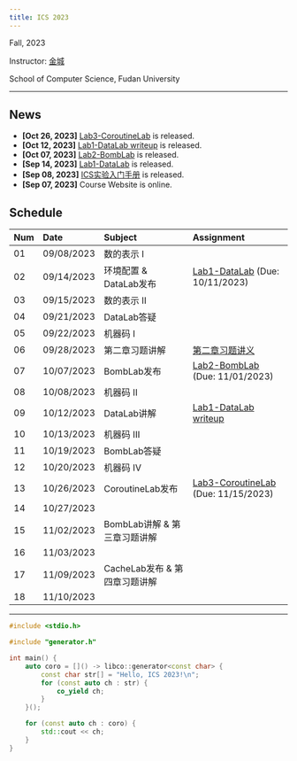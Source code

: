 ```yaml
---
title: ICS 2023
---
```


Fall, 2023

Instructor: [金城](https://cjinfdu.github.io/)

School of Computer Science, Fudan University

---


## News

- **[Oct 26, 2023]** [Lab3-CoroutineLab](CoroutineLab) is released. 
- **[Oct 12, 2023]** [Lab1-DataLab writeup](datalab-comment) is released.
- **[Oct 07, 2023]** [Lab2-BombLab](BombLab) is released. 
- **[Sep 14, 2023]** [Lab1-DataLab](DataLab) is released. 
- **[Sep 08, 2023]** [ICS实验入门手册](ICS实验入门手册) is released.
- **[Sep 07, 2023]** Course Website is online.

## Schedule

| Num  | Date       | Subject                       | Assignment                                          |
| :--- | :--------- | :---------------------------- | :-------------------------------------------------- |
| 01   | 09/08/2023 | 数的表示 I                    |                                                     |
| 02   | 09/14/2023 | 环境配置 & DataLab发布        | [Lab1-DataLab](DataLab) (Due: 10/11/2023)           |
| 03   | 09/15/2023 | 数的表示 II                   |                                                     |
| 04   | 09/21/2023 | DataLab答疑                   |                                                     |
| 05   | 09/22/2023 | 机器码 I                      |                                                     |
| 06   | 09/28/2023 | 第二章习题讲解                | [第二章习题讲义](Assignment1)                       |
| 07   | 10/07/2023 | BombLab发布                   | [Lab2-BombLab](BombLab) (Due: 11/01/2023)           |
| 08   | 10/08/2023 | 机器码 II                     |                                                     |
| 09   | 10/12/2023 | DataLab讲解                   | [Lab1-DataLab writeup](datalab-comment)             |
| 10   | 10/13/2023 | 机器码 III                    |                                                     |
| 11   | 10/19/2023 | BombLab答疑                   |                                                     |
| 12   | 10/20/2023 | 机器码 IV                     |                                                     |
| 13   | 10/26/2023 | CoroutineLab发布              | [Lab3-CoroutineLab](CoroutineLab) (Due: 11/15/2023) |
| 14   | 10/27/2023 |                               |                                                     |
| 15   | 11/02/2023 | BombLab讲解 & 第三章习题讲解  |                                                     |
| 16   | 11/03/2023 |                               |                                                     |
| 17   | 11/09/2023 | CacheLab发布 & 第四章习题讲解 |                                                     |
| 18   | 11/10/2023 |                               |                                                     |

---

```cpp
#include <stdio.h>

#include "generator.h"

int main() {
    auto coro = []() -> libco::generator<const char> {
        const char str[] = "Hello, ICS 2023!\n";
        for (const auto ch : str) {
            co_yield ch;
        }
    }();

    for (const auto ch : coro) {
        std::cout << ch;
    }
}
```
